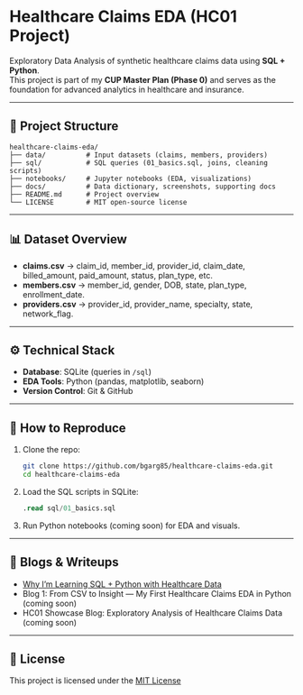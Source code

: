 # Healthcare Claims EDA (HC01 Project)

Exploratory Data Analysis of synthetic healthcare claims data using **SQL + Python**.  
This project is part of my **CUP Master Plan (Phase 0)** and serves as the foundation for advanced analytics in healthcare and insurance.

---

## 📂 Project Structure
```
healthcare-claims-eda/
├── data/          # Input datasets (claims, members, providers)
├── sql/           # SQL queries (01_basics.sql, joins, cleaning scripts)
├── notebooks/     # Jupyter notebooks (EDA, visualizations)
├── docs/          # Data dictionary, screenshots, supporting docs
├── README.md      # Project overview
└── LICENSE        # MIT open-source license
```

---

## 📊 Dataset Overview
- **claims.csv** → claim_id, member_id, provider_id, claim_date, billed_amount, paid_amount, status, plan_type, etc.  
- **members.csv** → member_id, gender, DOB, state, plan_type, enrollment_date.  
- **providers.csv** → provider_id, provider_name, specialty, state, network_flag.  

---

## ⚙️ Technical Stack
- **Database**: SQLite (queries in `/sql`)  
- **EDA Tools**: Python (pandas, matplotlib, seaborn)  
- **Version Control**: Git & GitHub  

---

## 🚀 How to Reproduce
1. Clone the repo:
   ```bash
   git clone https://github.com/bgarg85/healthcare-claims-eda.git
   cd healthcare-claims-eda
   ```
2. Load the SQL scripts in SQLite:
   ```sql
   .read sql/01_basics.sql
   ```
3. Run Python notebooks (coming soon) for EDA and visuals.

---

## 📌 Blogs & Writeups
- [Why I’m Learning SQL + Python with Healthcare Data](https://www.linkedin.com/posts/bhanu-garg)  
- Blog 1: From CSV to Insight — My First Healthcare Claims EDA in Python (coming soon)  
- HC01 Showcase Blog: Exploratory Analysis of Healthcare Claims Data (coming soon)  

---

## 📜 License
This project is licensed under the [MIT License](LICENSE)

